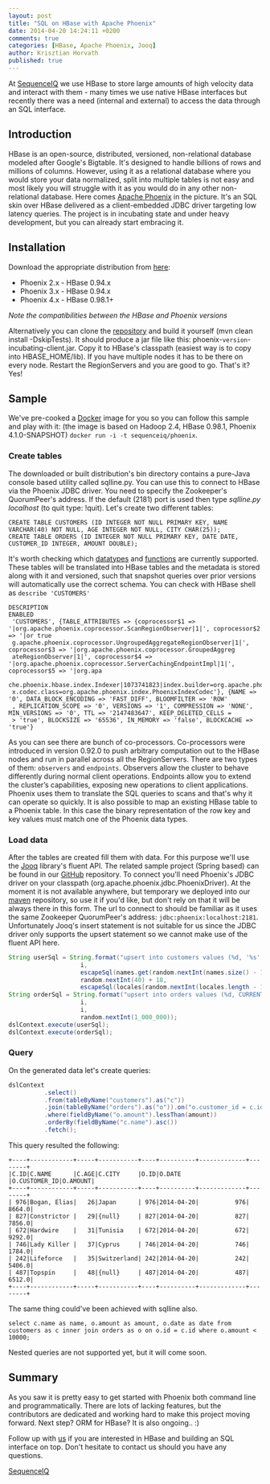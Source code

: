 ```yaml
---
layout: post
title: "SQL on HBase with Apache Phoenix"
date: 2014-04-20 14:24:11 +0200
comments: true
categories: [HBase, Apache Phoenix, Jooq]
author: Krisztian Horvath
published: true
---
```


At [SequenceIQ](http://sequenceiq.com/) we use HBase to store large amounts of high velocity data and interact with them - many times we use native HBase interfaces but recently there was a need (internal and external) to access the data through an SQL interface. 

## Introduction

HBase is an open-source, distributed, versioned, non-relational database modeled after Google's Bigtable. It's designed to handle
billions of rows and millions of columns. However, using it as a relational database where you would store your data normalized,
split into multiple tables is not easy and most likely you will struggle with it as you would do in any other non-relational database.
Here comes [Apache Phoenix](http://phoenix.incubator.apache.org/) in the picture. It's an SQL skin over HBase delivered as a
client-embedded JDBC driver targeting low latency queries. The project is in incubating state and under heavy development, but you
can already start embracing it.

## Installation
Download the appropriate distribution from [here](http://xenia.sote.hu/ftp/mirrors/www.apache.org/incubator/phoenix/):

 * Phoenix 2.x - HBase 0.94.x
 * Phoenix 3.x - HBase 0.94.x
 * Phoenix 4.x - HBase 0.98.1+

_Note the compatibilities between the HBase and Phoenix versions_

Alternatively you can clone the [repository](https://github.com/apache/incubator-phoenix/tree/4.0) and build it yourself (mvn clean install -DskipTests).
It should produce a jar file like this: phoenix-`version`-incubating-client.jar. Copy it to HBase's classpath (easiest way is to copy into
HBASE_HOME/lib). If you have multiple nodes it has to be there on every node. Restart the RegionServers and you are good to go. That's it?
Yes!

## Sample
We've pre-cooked a [Docker](https://github.com/sequenceiq/phoenix-docker) image for you so you can follow this sample and play with it:
(the image is based on Hadoop 2.4, HBase 0.98.1, Phoenix 4.1.0-SNAPSHOT) `docker run -i -t sequenceiq/phoenix`.

<!-- more -->

### Create tables

The downloaded or built distribution's bin directory contains a pure-Java console based utility called sqlline.py. You can use this
to connect to HBase via the Phoenix JDBC driver. You need to specify the Zookeeper's QuorumPeer's address. If the default (2181) port is
used then type *sqlline.py localhost* (to quit type: !quit). Let's create two different tables:
```mysql
CREATE TABLE CUSTOMERS (ID INTEGER NOT NULL PRIMARY KEY, NAME VARCHAR(40) NOT NULL, AGE INTEGER NOT NULL, CITY CHAR(25));
CREATE TABLE ORDERS (ID INTEGER NOT NULL PRIMARY KEY, DATE DATE, CUSTOMER_ID INTEGER, AMOUNT DOUBLE);
```
It's worth checking which [datatypes](http://phoenix.incubator.apache.org/language/datatypes.html) and
[functions](http://phoenix.incubator.apache.org/language/index.html) are currently supported. These tables will be translated into
HBase tables and the metadata is stored along with it and versioned, such that snapshot queries over prior versions will automatically
use the correct schema. You can check with HBase shell as `describe 'CUSTOMERS'`
```
DESCRIPTION                                                                                                                         ENABLED
 'CUSTOMERS', {TABLE_ATTRIBUTES => {coprocessor$1 => '|org.apache.phoenix.coprocessor.ScanRegionObserver|1|', coprocessor$2 => '|or true
 g.apache.phoenix.coprocessor.UngroupedAggregateRegionObserver|1|', coprocessor$3 => '|org.apache.phoenix.coprocessor.GroupedAggreg
 ateRegionObserver|1|', coprocessor$4 => '|org.apache.phoenix.coprocessor.ServerCachingEndpointImpl|1|', coprocessor$5 => '|org.apa
 che.phoenix.hbase.index.Indexer|1073741823|index.builder=org.apache.phoenix.index.PhoenixIndexBuilder,org.apache.hadoop.hbase.inde
 x.codec.class=org.apache.phoenix.index.PhoenixIndexCodec'}, {NAME => '0', DATA_BLOCK_ENCODING => 'FAST_DIFF', BLOOMFILTER => 'ROW'
 , REPLICATION_SCOPE => '0', VERSIONS => '1', COMPRESSION => 'NONE', MIN_VERSIONS => '0', TTL => '2147483647', KEEP_DELETED_CELLS =
 > 'true', BLOCKSIZE => '65536', IN_MEMORY => 'false', BLOCKCACHE => 'true'}
```
As you can see there are bunch of co-processors. Co-processors were introduced in version 0.92.0 to push arbitrary computation out
to the HBase nodes and run in parallel across all the RegionServers. There are two types of them: `observers` and `endpoints`.
Observers allow the cluster to behave differently during normal client operations. Endpoints allow you to extend the cluster’s
capabilities, exposing new operations to client applications. Phoenix uses them to translate the SQL queries to scans and that's
why it can operate so quickly. It is also possible to map an existing HBase table to a Phoenix table. In this case the binary
representation of the row key and key values must match one of the Phoenix data types.

### Load data

After the tables are created fill them with data. For this purpose we'll use the [Jooq](http://www.jooq.org/) library's fluent API.
The related sample project (Spring based) can be found in our
[GitHub](https://github.com/sequenceiq/sequenceiq-samples/tree/master/phoenix-jooq) repository. To connect you'll need Phoenix's
JDBC driver on your classpath (org.apache.phoenix.jdbc.PhoenixDriver). At the moment it is not available anywhere, but temporary we
deployed into our [maven](https://github.com/sequenceiq/sequenceiq-maven-repo) repository, so use it if you'd like, but don't rely on that
it will be always there in this form. The url to connect to should be familiar as it uses the same Zookeeper QuorumPeer's address:
`jdbc:phoenix:localhost:2181`. Unfortunately Jooq's insert statement is not suitable for us since the JDBC driver only supports the
upsert statement so we cannot make use of the fluent API here.
```java
String userSql = String.format("upsert into customers values (%d, '%s', %d, '%s')",
                    i,
                    escapeSql(names.get(random.nextInt(names.size() - 1))),
                    random.nextInt(40) + 18,
                    escapeSql(locales[random.nextInt(locales.length - 1)].getDisplayCountry()));
String orderSql = String.format("upsert into orders values (%d, CURRENT_DATE(), %d, %d)",
                    i,
                    i,
                    random.nextInt(1_000_000));
dslContext.execute(userSql);
dslContext.execute(orderSql);
```

### Query

On the generated data let's create queries:
```java
dslContext
          .select()
          .from(tableByName("customers").as("c"))
          .join(tableByName("orders").as("o")).on("o.customer_id = c.id")
          .where(fieldByName("o.amount").lessThan(amount))
          .orderBy(fieldByName("c.name").asc())
          .fetch();
```
This query resulted the following:
```
+----+------------+-----+-----------+----+----------+-------------+--------+
|C.ID|C.NAME      |C.AGE|C.CITY     |O.ID|O.DATE    |O.CUSTOMER_ID|O.AMOUNT|
+----+------------+-----+-----------+----+----------+-------------+--------+
| 976|Bogan, Elias|   26|Japan      | 976|2014-04-20|          976|  8664.0|
| 827|Constrictor |   29|{null}     | 827|2014-04-20|          827|  7856.0|
| 672|Hardwire    |   31|Tunisia    | 672|2014-04-20|          672|  9292.0|
| 746|Lady Killer |   37|Cyprus     | 746|2014-04-20|          746|  1784.0|
| 242|Lifeforce   |   35|Switzerland| 242|2014-04-20|          242|  5406.0|
| 487|Topspin     |   48|{null}     | 487|2014-04-20|          487|  6512.0|
+----+------------+-----+-----------+----+----------+-------------+--------+
```
The same thing could've been achieved with sqlline also.
```mysql
select c.name as name, o.amount as amount, o.date as date from customers as c inner join orders as o on o.id = c.id where o.amount < 10000;
```
Nested queries are not supported yet, but it will come soon.

## Summary
As you saw it is pretty easy to get started with Phoenix both command line and programmatically. There are lots of lacking features, but
the contributors are dedicated and working hard to make this project moving forward. Next step? ORM for HBase? It is also ongoing.. :)

Follow up with [us](https://www.linkedin.com/company/sequenceiq/) if you are interested in HBase and building an SQL interface on top.
Don't hesitate to contact us should you have any questions.

[SequenceIQ](http://sequenceiq.com/)
